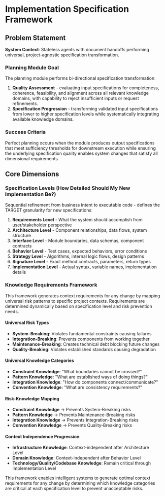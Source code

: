 # Implementation Specification Framework

## Problem Statement

**System Context**: Stateless agents with document handoffs performing universal, project-agnostic specification transformation.

### Planning Module Goal 
The planning module performs bi-directional specification transformation: 
1. **Quality Assessment** - evaluating input specifications for completeness, coherence, feasibility, and alignment across all relevant knowledge domains, with capability to reject insufficient inputs or request refinements.
2. **Specification Progression** - transforming validated input specifications from lower to higher specification levels while systematically integrating available knowledge domains. 

### Success Criteria
Perfect planning occurs when the module produces output specifications that meet sufficiency thresholds for downstream execution while ensuring the underlying specification quality enables system changes that satisfy all dimensional requirements.

## Core Dimensions

### Specification Levels (How Detailed Should My New Implementation Be?)
Sequential refinement from business intent to executable code - defines the TARGET granularity for new specifications:

1. **Requirements Level** - What the system should accomplish from user/stakeholder perspective
2. **Architecture Level** - Component relationships, data flows, system structure
3. **Interface Level** - Module boundaries, data schemas, component contracts
4. **Behavior Level** - Test cases, expected behaviors, error conditions
5. **Strategy Level** - Algorithms, internal logic flows, design patterns
6. **Signature Level** - Exact method contracts, parameters, return types
7. **Implementation Level** - Actual syntax, variable names, implementation details

### Knowledge Requirements Framework
This framework generates context requirements for any change by mapping universal risk patterns to specific project contexts. Requirements are determined dynamically based on specification level and risk prevention needs.

#### Universal Risk Types
- **System-Breaking**: Violates fundamental constraints causing failures
- **Integration-Breaking**: Prevents components from working together  
- **Maintenance-Breaking**: Creates technical debt blocking future changes
- **Quality-Breaking**: Violates established standards causing degradation

#### Universal Knowledge Categories
- **Constraint Knowledge**: "What boundaries cannot be crossed?"
- **Pattern Knowledge**: "What are established ways of doing things?"
- **Integration Knowledge**: "How do components connect/communicate?"
- **Convention Knowledge**: "What are consistency requirements?"

#### Risk-Knowledge Mapping
- **Constraint Knowledge** → Prevents System-Breaking risks
- **Pattern Knowledge** → Prevents Maintenance-Breaking risks  
- **Integration Knowledge** → Prevents Integration-Breaking risks
- **Convention Knowledge** → Prevents Quality-Breaking risks

#### Context Independence Progression
- **Infrastructure Knowledge**: Context-independent after Architecture Level
- **Domain Knowledge**: Context-independent after Behavior Level  
- **Technology/Quality/Codebase Knowledge**: Remain critical through Implementation Level

This framework enables intelligent systems to generate optimal context requirements for any change by determining which knowledge categories are critical at each specification level to prevent unacceptable risks.